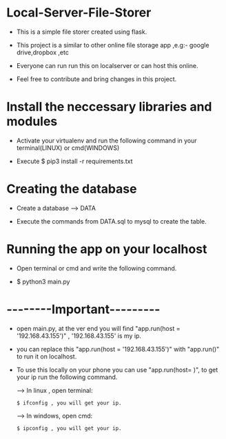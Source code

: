 # Local-Server-File-Storer

 - This is a simple file storer created using flask. 
 
 - This project is a similar to other online file storage app ,e.g:- google drive,dropbox ,etc
 
 - Everyone can run run this on localserver or  can host this online.
 
 - Feel free to contribute and bring changes in this project.   


# Install the neccessary libraries and modules
 - Activate your virtualenv and run the following command in your terminal(LINUX) or cmd(WINDOWS)
 
 - Execute $ pip3 install -r requirements.txt


# Creating the database

 - Create a database --> DATA
 
 - Execute the commands from DATA.sql to mysql to create the table.
 
# Running the app on your localhost

 - Open terminal or cmd and write the following command.
 
 - $ python3 main.py
 
# --------Important---------

- open main.py, at the ver end you will find "app.run(host = '192.168.43.155')" , '192.168.43.155' is my ip.

- you can replace this "app.run(host = '192.168.43.155')" with "app.run()" to run it on localhost.

- To use this locally on your phone you can use "app.run(host= <your-ip>)", to get your ip run the following command.

  --> In linux , open terminal:
  
      $ ifconfig , you will get your ip.
  
  --> In windows, open cmd:
      
      $ ipconfig , you will get your ip.
  
